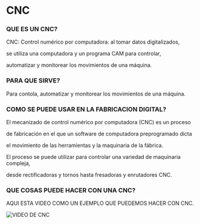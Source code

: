 # CNC




### QUE ES UN CNC?

CNC: Control numérico por computadora: al tomar datos digitalizados,



   se utiliza una computadora y un programa CAM para controlar,



   automatizar y monitorear los movimientos de una máquina.
   
   
   
### PARA QUE SIRVE?



   Para contola, automatizar y monitorear los movimientos de una máquina.
   
   
   
### COMO SE PUEDE USAR EN LA FABRICACION DIGITAL?


 El mecanizado de control numérico por computadora (CNC) es un proceso
 
 
 
 de fabricación en el que un software de computadora preprogramado dicta 
 
 
 el movimiento de las herramientas y la maquinaria de la fábrica.
 
 
 
 El proceso se puede utilizar para controlar una variedad de maquinaria compleja, 
 
 
 desde rectificadoras y tornos hasta fresadoras y enrutadores CNC.
 
 
 
 ### QUE COSAS PUEDE HACER CON UNA CNC?
 
 
 AQUI ESTA VIDEO COMO UN EJEMPLO QUE PUEDEMOS HACER CON CNC.
 
 ![VIDEO DE CNC](https://www.youtube.com/watch?v=OUJH_WXENSw)


 
